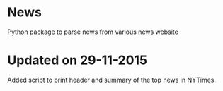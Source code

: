 # News
Python package to parse news from various news website

# Updated on 29-11-2015
Added script to print header and summary of the top news in NYTimes.
